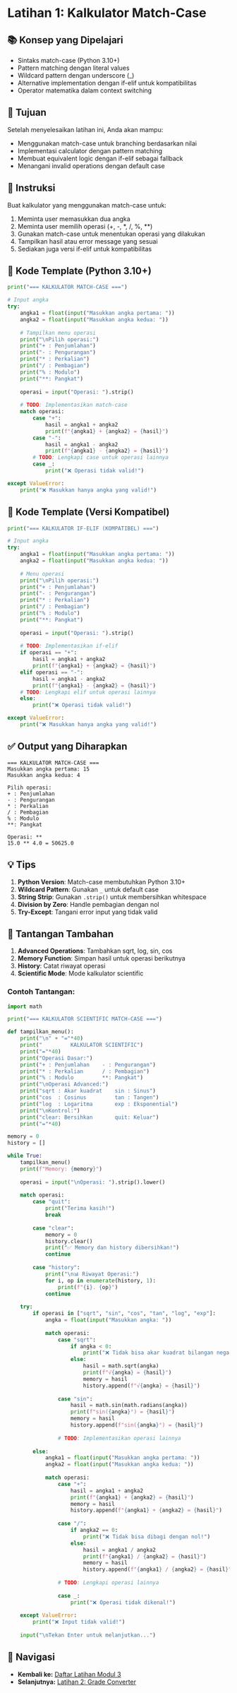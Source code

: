 # Latihan 1: Kalkulator Match-Case

## 📚 Konsep yang Dipelajari
- Sintaks match-case (Python 3.10+)
- Pattern matching dengan literal values
- Wildcard pattern dengan underscore (_)
- Alternative implementation dengan if-elif untuk kompatibilitas
- Operator matematika dalam context switching

## 🎯 Tujuan
Setelah menyelesaikan latihan ini, Anda akan mampu:
- Menggunakan match-case untuk branching berdasarkan nilai
- Implementasi calculator dengan pattern matching
- Membuat equivalent logic dengan if-elif sebagai fallback
- Menangani invalid operations dengan default case

## 📝 Instruksi

Buat kalkulator yang menggunakan match-case untuk:
1. Meminta user memasukkan dua angka
2. Meminta user memilih operasi (+, -, *, /, %, **)
3. Gunakan match-case untuk menentukan operasi yang dilakukan
4. Tampilkan hasil atau error message yang sesuai
5. Sediakan juga versi if-elif untuk kompatibilitas

## 🔧 Kode Template (Python 3.10+)

```python
print("=== KALKULATOR MATCH-CASE ===")

# Input angka
try:
    angka1 = float(input("Masukkan angka pertama: "))
    angka2 = float(input("Masukkan angka kedua: "))
    
    # Tampilkan menu operasi
    print("\nPilih operasi:")
    print("+ : Penjumlahan")
    print("- : Pengurangan") 
    print("* : Perkalian")
    print("/ : Pembagian")
    print("% : Modulo")
    print("**: Pangkat")
    
    operasi = input("Operasi: ").strip()
    
    # TODO: Implementasikan match-case
    match operasi:
        case "+":
            hasil = angka1 + angka2
            print(f"{angka1} + {angka2} = {hasil}")
        case "-":
            hasil = angka1 - angka2
            print(f"{angka1} - {angka2} = {hasil}")
        # TODO: Lengkapi case untuk operasi lainnya
        case _:
            print("❌ Operasi tidak valid!")

except ValueError:
    print("❌ Masukkan hanya angka yang valid!")
```

## 🔧 Kode Template (Versi Kompatibel)

```python
print("=== KALKULATOR IF-ELIF (KOMPATIBEL) ===")

# Input angka
try:
    angka1 = float(input("Masukkan angka pertama: "))
    angka2 = float(input("Masukkan angka kedua: "))
    
    # Menu operasi
    print("\nPilih operasi:")
    print("+ : Penjumlahan")
    print("- : Pengurangan") 
    print("* : Perkalian")
    print("/ : Pembagian")
    print("% : Modulo")
    print("**: Pangkat")
    
    operasi = input("Operasi: ").strip()
    
    # TODO: Implementasikan if-elif
    if operasi == "+":
        hasil = angka1 + angka2
        print(f"{angka1} + {angka2} = {hasil}")
    elif operasi == "-":
        hasil = angka1 - angka2
        print(f"{angka1} - {angka2} = {hasil}")
    # TODO: Lengkapi elif untuk operasi lainnya
    else:
        print("❌ Operasi tidak valid!")

except ValueError:
    print("❌ Masukkan hanya angka yang valid!")
```

## ✅ Output yang Diharapkan

```
=== KALKULATOR MATCH-CASE ===
Masukkan angka pertama: 15
Masukkan angka kedua: 4

Pilih operasi:
+ : Penjumlahan
- : Pengurangan
* : Perkalian
/ : Pembagian
% : Modulo
**: Pangkat

Operasi: **
15.0 ** 4.0 = 50625.0
```

## 💡 Tips

1. **Python Version**: Match-case membutuhkan Python 3.10+
2. **Wildcard Pattern**: Gunakan `_` untuk default case
3. **String Strip**: Gunakan `.strip()` untuk membersihkan whitespace
4. **Division by Zero**: Handle pembagian dengan nol
5. **Try-Except**: Tangani error input yang tidak valid

## 🚀 Tantangan Tambahan

1. **Advanced Operations**: Tambahkan sqrt, log, sin, cos
2. **Memory Function**: Simpan hasil untuk operasi berikutnya
3. **History**: Catat riwayat operasi
4. **Scientific Mode**: Mode kalkulator scientific

### Contoh Tantangan:
```python
import math

print("=== KALKULATOR SCIENTIFIC MATCH-CASE ===")

def tampilkan_menu():
    print("\n" + "="*40)
    print("         KALKULATOR SCIENTIFIC")
    print("="*40)
    print("Operasi Dasar:")
    print("+ : Penjumlahan    - : Pengurangan")
    print("* : Perkalian      / : Pembagian")
    print("% : Modulo         **: Pangkat")
    print("\nOperasi Advanced:")
    print("sqrt : Akar kuadrat    sin : Sinus")
    print("cos  : Cosinus         tan : Tangen")
    print("log  : Logaritma       exp : Eksponential")
    print("\nKontrol:")
    print("clear: Bersihkan       quit: Keluar")
    print("="*40)

memory = 0
history = []

while True:
    tampilkan_menu()
    print(f"Memory: {memory}")
    
    operasi = input("\nOperasi: ").strip().lower()
    
    match operasi:
        case "quit":
            print("Terima kasih!")
            break
            
        case "clear":
            memory = 0
            history.clear()
            print("✅ Memory dan history dibersihkan!")
            continue
            
        case "history":
            print("\n📊 Riwayat Operasi:")
            for i, op in enumerate(history, 1):
                print(f"{i}. {op}")
            continue
    
    try:
        if operasi in ["sqrt", "sin", "cos", "tan", "log", "exp"]:
            angka = float(input("Masukkan angka: "))
            
            match operasi:
                case "sqrt":
                    if angka < 0:
                        print("❌ Tidak bisa akar kuadrat bilangan negatif!")
                    else:
                        hasil = math.sqrt(angka)
                        print(f"√{angka} = {hasil}")
                        memory = hasil
                        history.append(f"√{angka} = {hasil}")
                        
                case "sin":
                    hasil = math.sin(math.radians(angka))
                    print(f"sin({angka}°) = {hasil}")
                    memory = hasil
                    history.append(f"sin({angka}°) = {hasil}")
                    
                # TODO: Implementasikan operasi lainnya
                    
        else:
            angka1 = float(input("Masukkan angka pertama: "))
            angka2 = float(input("Masukkan angka kedua: "))
            
            match operasi:
                case "+":
                    hasil = angka1 + angka2
                    print(f"{angka1} + {angka2} = {hasil}")
                    memory = hasil
                    history.append(f"{angka1} + {angka2} = {hasil}")
                    
                case "/":
                    if angka2 == 0:
                        print("❌ Tidak bisa dibagi dengan nol!")
                    else:
                        hasil = angka1 / angka2
                        print(f"{angka1} / {angka2} = {hasil}")
                        memory = hasil
                        history.append(f"{angka1} / {angka2} = {hasil}")
                        
                # TODO: Lengkapi operasi lainnya
                
                case _:
                    print("❌ Operasi tidak dikenal!")
                    
    except ValueError:
        print("❌ Input tidak valid!")
    
    input("\nTekan Enter untuk melanjutkan...")
```

## 🔗 Navigasi
- **Kembali ke:** [Daftar Latihan Modul 3](./README.md)
- **Selanjutnya:** [Latihan 2: Grade Converter](./latihan2-grade-converter.md)